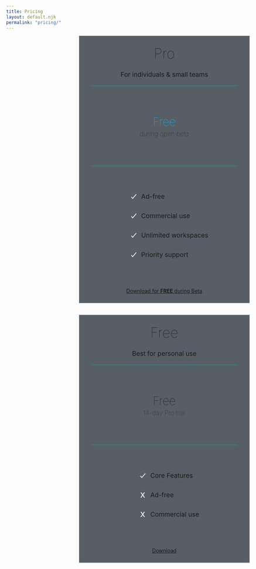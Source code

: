 ```yaml
---
title: Pricing
layout: default.njk
permalink: "pricing/"
---
```


<style>
  #pricing-container {
    width: 1200px;
    max-width: 90vw;
    min-height: 100vh;
    margin: 0 auto;
    padding: 0 1rem;
    box-sizing: border-box;
  }
  #pricing-tables {
    display: grid;
    grid-template-columns: 1fr 1fr;
    column-gap: 3rem;
    justify-items: center;
    margin: 0 0 2rem 0;
  }
  .pricing-table {
    display: grid;
    background: rgba(48, 55, 64, .8);
    border: 1px solid #61828D;
    padding: 1.5rem 2rem;
    width: 400px;
    text-align: center;
    box-shadow: var(--default-shadow);
    grid-template-rows: auto auto calc(200px + 2rem) 1fr auto;
  }

  @media screen and (max-width: 1200px) {
    #pricing-tables {
      grid-template-columns: 1fr;
      row-gap: 2rem;
    }
    .pricing-table:last-child {
      grid-row: 1;
    }
  }
  
  @media screen and (max-width: 600px) {
    #pricing-container {
      margin: 0 auto;
      padding: .25em;
      max-width: 95vw;
    }
    .pricing-table {
      box-sizing: border-box;
      width: 100%;
      grid-template-rows: auto auto calc(150px + 2rem) 1fr auto;
    }
  }
  h1 {
    margin: 0 0 1.5rem 0;
    font-size: 2.75em;
    filter: drop-shadow(var(--default-shadow));
    font-weight: 100;
  }
  .pricing-table > .description {
    font-size: 1.25em;
    text-shadow: var(--default-shadow)
  }
  .price-container {
    height: 220px;
    display: grid;
    grid-template-rows: 1fr auto auto 1fr;
    margin: 1.25rem 0;
  }
  .pro > h2{
    color: deepskyblue;
  }
  .separator {
    background: #0FA8B2;
    filter: blur(1px);
    height: 1px;
  }
  .separator:last-child {
    align-self: end;
  }
  h2 {
    margin: 0 0 .2rem 0;
    font-size: 2.25em;
    filter: drop-shadow(var(--default-shadow));
    font-weight: 100;
  }
  #monthly-price {
    font-size: 2.25em;
  }
  h3 {
    margin: auto 0;
    font-size: 1.25em;
    font-weight: 100;
  }
  .sub-description {
    font-size: 1.25em;
    font-weight: 100;
    text-shadow: var(--default-shadow)
  }
  .pro > .sub-description {
    font-style: italic;
  }
  h3 + .sub-description {
    font-size: 1em;
  }
  .features {
    margin: 3rem auto 0 auto;
  }
  .feature {
    display: grid;
    justify-content: start;
    grid-template-columns: 25px auto;
    column-gap: 8px;
    margin: 2rem 0;
  }
  .feature > .icon {
    align-self: center;
    line-height: 0;
  }
  svg {
    max-width: 25px;
    max-height: 1em;
    filter: drop-shadow(var(--default-shadow));
  }
  .x svg {
    max-width: 20px;
    max-height: 1em;
  }
  .description {
    font-size: 1.25em;
    align-self: center;
    filter: drop-shadow(var(--default-shadow));
  }
  .pricing-button {
    margin: 3rem auto 0 auto;
  }


</style>

<div id="pricing-container">
  <div id="pricing-tables">
    <div class="pricing-table">
      <h1 class="header">Free</h1>
      <span class="description">Best for personal use</span>
      <div class="price-container">
        <div class="separator"></div>
        <h2>Free</h2>
        <span class="sub-description">14-day Pro trial</span>
        <div class="separator"></div>
      </div>
      <ul class="features">
        <li class="feature">
          <div class="icon">
            <svg width="36" height="33" viewBox="0 0 36 33" fill="none" xmlns="http://www.w3.org/2000/svg">
              <path d="M2 18.0787L10.9492 29L34 2" stroke="white" stroke-width="4"/>
            </svg>
          </div>
          <div class="description">Core Features</div>
        </li>
        <li class="feature">
          <div class="icon x">
            <svg width="100%" height="100%" viewBox="0 0 64 64" version="1.1" xmlns="http://www.w3.org/2000/svg" xmlns:xlink="http://www.w3.org/1999/xlink" xml:space="preserve" xmlns:serif="http://www.serif.com/" style="fill-rule:evenodd;clip-rule:evenodd;stroke-linejoin:round;stroke-miterlimit:2;">
                <g transform="matrix(4.0568,0,0,4.26439,1.95538,-42.6098)">
                    <path d="M5.936,17.328L0.756,9.992L3.556,9.992L7.42,15.648L11.256,9.992L14.028,9.992L8.848,17.328L14.308,25L11.508,25L7.42,19.008L3.276,25L0.504,25L5.936,17.328Z" style="fill:white;fill-rule:nonzero;"/>
                </g>
            </svg>
          </div>
          <div class="description">Ad-free</div>
        </li>
        <li class="feature">
          <div class="icon x">
            <svg width="100%" height="100%" viewBox="0 0 64 64" version="1.1" xmlns="http://www.w3.org/2000/svg" xmlns:xlink="http://www.w3.org/1999/xlink" xml:space="preserve" xmlns:serif="http://www.serif.com/" style="fill-rule:evenodd;clip-rule:evenodd;stroke-linejoin:round;stroke-miterlimit:2;">
                <g transform="matrix(4.0568,0,0,4.26439,1.95538,-42.6098)">
                    <path d="M5.936,17.328L0.756,9.992L3.556,9.992L7.42,15.648L11.256,9.992L14.028,9.992L8.848,17.328L14.308,25L11.508,25L7.42,19.008L3.276,25L0.504,25L5.936,17.328Z" style="fill:white;fill-rule:nonzero;"/>
                </g>
            </svg>
          </div>
          <div class="description">Commercial use</div>
        </li>
      </ul>
      <a class="button primary pricing-button" href="/download">Download</a>
    </div>
    <div class="pricing-table pro">
      <h1 class="header">Pro</h1>
      <span class="description">For individuals & small teams</span>
      <div class="price-container pro">
        <div class="separator"></div>
        <h2>Free</h2>
        <span class="sub-description">during open beta</span>
        <div class="separator"></div>
      </div>
      <ul class="features">
        <li class="feature">
          <div class="icon">
            <svg width="36" height="33" viewBox="0 0 36 33" fill="none" xmlns="http://www.w3.org/2000/svg">
              <path d="M2 18.0787L10.9492 29L34 2" stroke="white" stroke-width="4"/>
            </svg>
          </div>
          <div class="description">Ad-free</div>
        </li>
        <li class="feature">
          <div class="icon">
            <svg width="36" height="33" viewBox="0 0 36 33" fill="none" xmlns="http://www.w3.org/2000/svg">
              <path d="M2 18.0787L10.9492 29L34 2" stroke="white" stroke-width="4"/>
            </svg>
          </div>
          <div class="description">Commercial use</div>
        </li>
        <li class="feature">
          <div class="icon">
            <svg width="36" height="33" viewBox="0 0 36 33" fill="none" xmlns="http://www.w3.org/2000/svg">
              <path d="M2 18.0787L10.9492 29L34 2" stroke="white" stroke-width="4"/>
            </svg>
          </div>
          <div class="description">Unlimited workspaces</div>
        </li>
        <li class="feature">
          <div class="icon">
            <svg width="36" height="33" viewBox="0 0 36 33" fill="none" xmlns="http://www.w3.org/2000/svg">
              <path d="M2 18.0787L10.9492 29L34 2" stroke="white" stroke-width="4"/>
            </svg>
          </div>
          <div class="description">Priority support </div>
        </li>
      </ul>
      <a class="button primary pricing-button" href="/download">Download for <strong>FREE</strong> during Beta</a>
    </div>
  </div>
</div>
